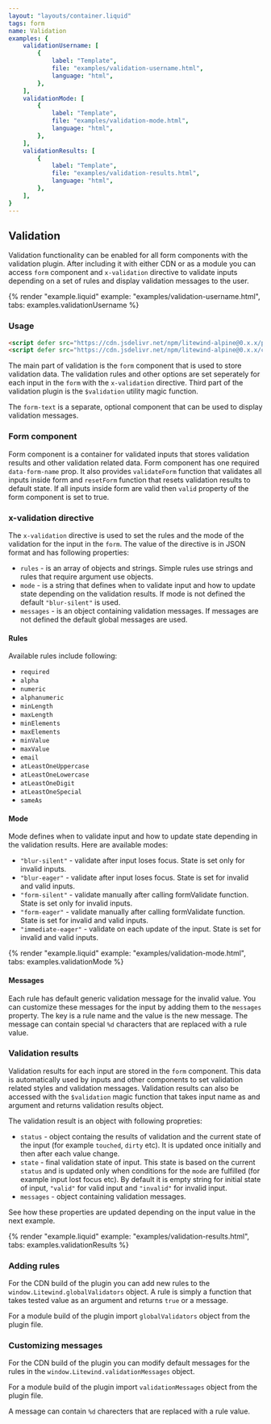 ```yaml
---
layout: "layouts/container.liquid"
tags: form
name: Validation
examples: {
    validationUsername: [
        {
            label: "Template",
            file: "examples/validation-username.html",
            language: "html",
        },
    ],
    validationMode: [
        {
            label: "Template",
            file: "examples/validation-mode.html",
            language: "html",
        },
    ],
    validationResults: [
        {
            label: "Template",
            file: "examples/validation-results.html",
            language: "html",
        },
    ],
}
---
```

## Validation

Validation functionality can be enabled for all form components with the validation plugin. After including it with either CDN or as a module you can access `form` component and `x-validation` directive to validate inputs depending on a set of rules and display validation messages to the user.

{% render "example.liquid" example: "examples/validation-username.html", tabs: examples.validationUsername %}

### Usage

```html
<script defer src="https://cdn.jsdelivr.net/npm/litewind-alpine@0.x.x/plugins/validation/dist/cdn.min.js"></script>
<script defer src="https://cdn.jsdelivr.net/npm/litewind-alpine@0.x.x/components/form-text/dist/cdn.min.js"></script>
```

The main part of validation is the `form` component that is used to store validation data. The validation rules and other options are set seperately for each input in the `form` with the `x-validation` directive. Third part of the validation plugin is the `$validation` utility magic function.

The `form-text` is a separate, optional component that can be used to display validation messages.

### Form component

Form component is a container for validated inputs that stores validation results and other validation related data. Form component has one required `data-form-name` prop. It also provides `validateForm` function that validates all inputs inside form and `resetForm` function that resets validation results to default state. If all inputs inside form are valid then `valid` property of the form component is set to true.

### x-validation directive

The `x-validation` directive is used to set the rules and the mode of the validation for the input in the `form`. The value of the directive is in JSON format and has following properties:
- `rules` - is an array of objects and strings. Simple rules use strings and rules that require argument use objects.
- `mode` - is a string that defines when to validate input and how to update state depending on the validation results. If mode is not defined the default `"blur-silent"` is used.
- `messages` - is an object containing validation messages. If messages are not defined the default global messages are used.

#### Rules

Available rules include following:

- `required`
- `alpha`
- `numeric`
- `alphanumeric`
- `minLength`
- `maxLength`
- `minElements`
- `maxElements`
- `minValue`
- `maxValue`
- `email`
- `atLeastOneUppercase`
- `atLeastOneLowercase`
- `atLeastOneDigit`
- `atLeastOneSpecial`
- `sameAs`

#### Mode

Mode defines when to validate input and how to update state depending in the validation results. Here are available modes:

- `"blur-silent"` - validate after input loses focus. State is set only for invalid inputs.
- `"blur-eager"` - validate after input loses focus. State is set for invalid and valid inputs.
- `"form-silent"` - validate manually after calling formValidate function. State is set only for invalid inputs.
- `"form-eager"` - validate manually after calling formValidate function. State is set for invalid and valid inputs.
- `"immediate-eager"` - validate on each update of the input. State is set for invalid and valid inputs.

{% render "example.liquid" example: "examples/validation-mode.html", tabs: examples.validationMode %}

#### Messages

Each rule has default generic validation message for the invalid value. You can customize these messages for the input by adding them to the `messages` property. The key is a rule name and the value is the new message. The message can contain special `%d` characters that are replaced with a rule value.

### Validation results

Validation results for each input are stored in the `form` component. This data is automatically used by inputs and other components to set validation related styles and validation messages. Validation results can also be accessed with the `$validation` magic function that takes input name as and argument and returns validation results object.

The validation result is an object with following propreties:

- `status` - object containg the results of validation and the current state of the input (for example `touched`, `dirty` etc). It is updated once initially and then after each value change.
- `state` - final validation state of input. This state is based on the current `status` and is updated only when conditions for the `mode` are fulfilled (for example input lost focus etc). By default it is empty string for initial state of input, `"valid"` for valid input and `"invalid"` for invalid input.
- `messages` - object containing validation messages.

See how these properties are updated depending on the input value in the next example.

{% render "example.liquid" example: "examples/validation-results.html", tabs: examples.validationResults %}

### Adding rules

For the CDN build of the plugin you can add new rules to the `window.Litewind.globalValidators` object. A rule is simply a function that takes tested value as an argument and returns `true` or a message.

For a module build of the plugin import `globalValidators` object from the plugin file.

### Customizing messages

For the CDN build of the plugin you can modify default messages for the rules in the `window.Litewind.validationMessages` object.

For a module build of the plugin import `validationMessages` object from the plugin file.

A message can contain `%d` charecters that are replaced with a rule value.
